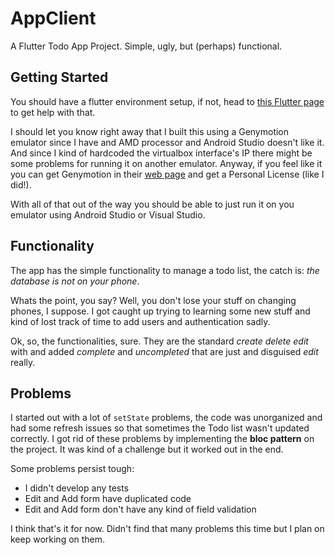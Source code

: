 # AppClient

A Flutter Todo App Project.
Simple, ugly, but (perhaps) functional.

## Getting Started

You should have a flutter environment setup, if not, head to [this Flutter page](https://flutter.dev/docs/get-started/install) 
to get help with that.

I should let you know right away that I built this using a Genymotion emulator since I have and AMD processor and Android Studio doesn't like it.
And since I kind of hardcoded the virtualbox interface's IP there might be some problems for running it on another emulator.
Anyway, if you feel like it you can get Genymotion in their [web page](https://www.genymotion.com/) and get a Personal License (like I did!).

With all of that out of the way you should be able to just run it on you emulator using Android Studio or Visual Studio.

## Functionality

The app has the simple functionality to manage a todo list, the catch is: *the database is not on your phone*.

Whats the point, you say? Well, you don't lose your stuff on changing phones, I suppose. 
I got caught up trying to learning some new stuff and kind of lost track of time to add users and authentication sadly.

Ok, so, the functionalities, sure. They are the standard *create delete edit* with and added *complete* and *uncompleted* that are just and disguised *edit* really.

## Problems

I started out with a lot of `setState` problems, the code was unorganized and had some refresh issues so that sometimes the Todo list wasn't updated correctly. I got rid of these problems by implementing the **bloc pattern** on the project. It was kind of a challenge but it worked out in the end.

Some problems persist tough:
- I didn't develop any tests
- Edit and Add form have duplicated code
- Edit and Add form don't have any kind of field validation

I think that's it for now. Didn't find that many problems this time but I plan on keep working on them.